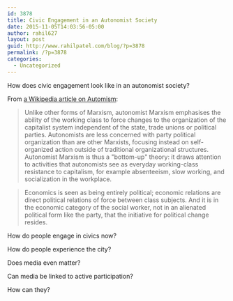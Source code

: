 ```yaml
---
id: 3878
title: Civic Engagement in an Autonomist Society
date: 2015-11-05T14:03:56-05:00
author: rahil627
layout: post
guid: http://www.rahilpatel.com/blog/?p=3878
permalink: /?p=3878
categories:
  - Uncategorized
---
```

How does civic engagement look like in an autonomist society?

From <a href="https://en.wikipedia.org/wiki/Autonomism">a Wikipedia article on Automism</a>:
<blockquote>Unlike other forms of Marxism, autonomist Marxism emphasises the ability of the working class to force changes to the organization of the capitalist system independent of the state, trade unions or political parties. Autonomists are less concerned with party political organization than are other Marxists, focusing instead on self-organized action outside of traditional organizational structures. Autonomist Marxism is thus a "bottom-up" theory: it draws attention to activities that autonomists see as everyday working-class resistance to capitalism, for example absenteeism, slow working, and socialization in the workplace.</blockquote>





<blockquote>Economics is seen as being entirely political; economic relations are direct political relations of force between class subjects. And it is in the economic category of the social worker, not in an alienated political form like the party, that the initiative for political change resides.</blockquote>



How do people engage in civics now?

How do people experience the city?

Does media even matter?

Can media be linked to active participation?

How can they?